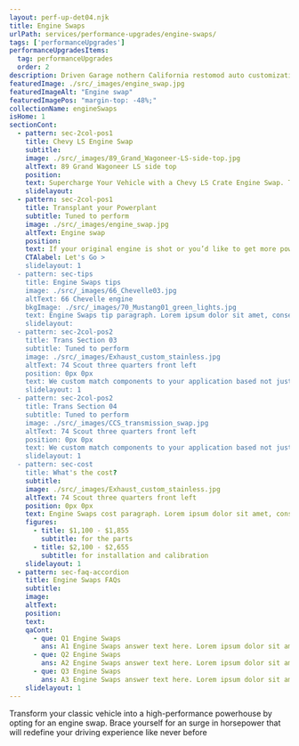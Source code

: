 ```yaml
---
layout: perf-up-det04.njk
title: Engine Swaps
urlPath: services/performance-upgrades/engine-swaps/
tags: ['performanceUpgrades']
performanceUpgradesItems:
  tag: performanceUpgrades
  order: 2
description: Driven Garage nothern California restomod auto customization and repair shop
featuredImage: ./src/_images/engine_swap.jpg
featuredImageAlt: "Engine swap"
featuredImagePos: "margin-top: -48%;"
collectionName: engineSwaps
isHome: 1
sectionCont:
  - pattern: sec-2col-pos1
    title: Chevy LS Engine Swap
    subtitle: 
    image: ./src/_images/89_Grand_Wagoneer-LS-side-top.jpg
    altText: 89 Grand Wagoneer LS side top
    position: 
    text: Supercharge Your Vehicle with a Chevy LS Crate Engine Swap. This beast is no joke when it comes to power. We're talking up to a mind-blowing 525 horsepower and 485 ft-lbs of torque. Say goodbye to sluggish starts and hello to lightning-fast acceleration!
    slidelayout:
  - pattern: sec-2col-pos1
    title: Transplant your Powerplant
    subtitle: Tuned to perform
    image: ./src/_images/engine_swap.jpg
    altText: Engine swap
    position: 
    text: If your original engine is shot or you’d like to get more power and performance. we’ll work with you revitalize your classic ride.
    CTAlabel: Let's Go >
    slidelayout: 1
  - pattern: sec-tips
    title: Engine Swaps tips
    image: ./src/_images/66_Chevelle03.jpg
    altText: 66 Chevelle engine
    bkgImage: ./src/_images/70_Mustang01_green_lights.jpg
    text: Engine Swaps tip paragraph. Lorem ipsum dolor sit amet, consectetur adipiscing elit. Cras vitae dolor id enim iaculis bibendum. Fusce ut pellentesque erat. Nunc vitae viverra massa. Duis placerat a augue in eleifend. Pellentesque ut neque ex. Ut non nisi ultrices, tincidunt nunc vitae, tincidunt orci. Donec cursus sagittis felis sed tempus. Ut et viverra arcu.
    slidelayout:
  - pattern: sec-2col-pos2
    title: Trans Section 03
    subtitle: Tuned to perform
    image: ./src/_images/Exhaust_custom_stainless.jpg
    altText: 74 Scout three quarters front left
    position: 0px 0px
    text: We custom match components to your application based not just on brand name - but your goals for performance and reliability. We don’t cheap out on plumbing and fittings - because who likes to watch their car burn to the ground? We spec in-tank fuel pumps with a return system every time, and have seen the failures not doing this causes. Is it harder or more expensive to do it right? Yes…. But our experience tells us to do it right and pay now, or re-do it later and pay again.
    slidelayout: 1
  - pattern: sec-2col-pos2
    title: Trans Section 04
    subtitle: Tuned to perform
    image: ./src/_images/CCS_transmission_swap.jpg
    altText: 74 Scout three quarters front left
    position: 0px 0px
    text: We custom match components to your application based not just on brand name - but your goals for performance and reliability. We don’t cheap out on plumbing and fittings - because who likes to watch their car burn to the ground? We spec in-tank fuel pumps with a return system every time, and have seen the failures not doing this causes. Is it harder or more expensive to do it right? Yes…. But our experience tells us to do it right and pay now, or re-do it later and pay again.
    slidelayout: 1
  - pattern: sec-cost
    title: What's the cost?
    subtitle: 
    image: ./src/_images/Exhaust_custom_stainless.jpg
    altText: 74 Scout three quarters front left
    position: 0px 0px
    text: Engine Swaps cost paragraph. Lorem ipsum dolor sit amet, consectetur adipiscing elit. Cras vitae dolor id enim iaculis bibendum. Fusce ut pellentesque erat. Nunc vitae viverra massa. Duis placerat a augue in eleifend. Pellentesque ut neque ex. Ut non nisi ultrices, tincidunt nunc vitae, tincidunt orci. Donec cursus sagittis felis sed tempus. Ut et viverra arcu.
    figures:
      - title: $1,100 - $1,855
        subtitle: for the parts
      - title: $2,100 - $2,655
        subtitle: for installation and calibration
    slidelayout: 1
  - pattern: sec-faq-accordion
    title: Engine Swaps FAQs
    subtitle: 
    image: 
    altText: 
    position: 
    text: 
    qaCont:
      - que: Q1 Engine Swaps
        ans: A1 Engine Swaps answer text here. Lorem ipsum dolor sit amet, consectetur adipiscing elit. Cras vitae dolor id enim iaculis bibendum. Fusce ut pellentesque erat.
      - que: Q2 Engine Swaps
        ans: A2 Engine Swaps answer text here. Lorem ipsum dolor sit amet, consectetur adipiscing elit. Cras vitae dolor id enim iaculis bibendum. Fusce ut pellentesque erat.
      - que: Q3 Engine Swaps
        ans: A3 Engine Swaps answer text here. Lorem ipsum dolor sit amet, consectetur adipiscing elit. Cras vitae dolor id enim iaculis bibendum. Fusce ut pellentesque erat.
    slidelayout: 1
---
```


Transform your classic vehicle into a high-performance powerhouse by opting for an engine swap. Brace yourself for an surge in horsepower that will redefine your driving experience like never before